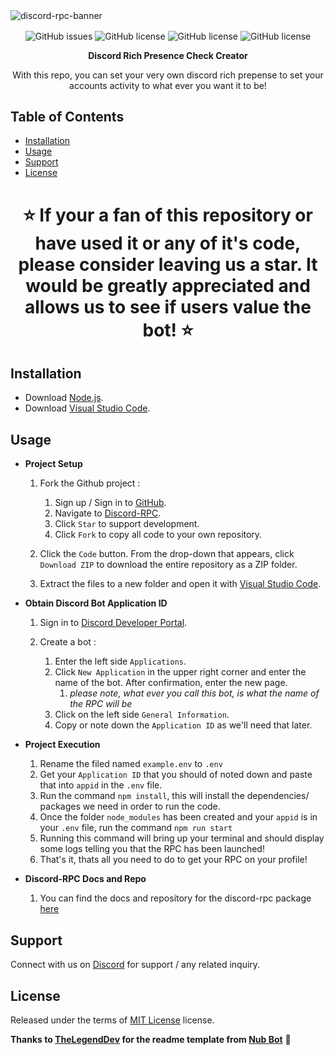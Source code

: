 <img align="center" alt="discord-rpc-banner" src="https://i.postimg.cc/FsfmcwNT/rpc.png">

<p align="center">
<img align="center" alt="GitHub issues" src="https://img.shields.io/github/issues/Kkkermit/Discord-RPC?style=for-the-badge"> 
<img align="center" alt="GitHub license" src="https://img.shields.io/github/license/Kkkermit/Discord-RPC?style=for-the-badge">
<img align="center" alt="GitHub license" src="https://img.shields.io/github/stars/Kkkermit/Discord-RPC?style=for-the-badge">
<img align="center" alt="GitHub license" src="https://img.shields.io/github/forks/Kkkermit/Discord-RPC?style=for-the-badge">
</p>

<p align="center"><strong>
Discord Rich Presence Check Creator
</strong></p>

<p align="center">
With this repo, you can set your very own discord rich prepense to set your accounts activity to what ever you want it to be!
</p>

## Table of Contents
- [Installation](#installation)
- [Usage](#usage)
- [Support](#support)
- [License](#license)


<h1 align="center"><strong>
⭐ If your a fan of this repository or have used it or any of it's code, please consider leaving us a star. It would be greatly appreciated and allows us to see if users value the bot! ⭐
</strong></h1>

## Installation
- Download [Node.js](https://docs.npmjs.com/downloading-and-installing-node-js-and-npm).
- Download [Visual Studio Code](https://code.visualstudio.com/download).

## Usage
- **Project Setup**

    1. Fork the Github project :
       1. Sign up / Sign in to [GitHub](https://github.com/).
       2. Navigate to [Discord-RPC](https://github.com/Kkkermit/Discord-RPC).
       3. Click `Star` to support development.
       4. Click `Fork` to copy all code to your own repository.
    
    2. Click the `Code` button. From the drop-down that appears, click `Download ZIP` to download the entire repository as a ZIP folder.
    
    3. Extract the files to a new folder and open it with [Visual Studio Code](https://code.visualstudio.com/download).


- **Obtain Discord Bot Application ID**

    1. Sign in to [Discord Developer Portal](https://discord.com/developers/applications).

    2. Create a bot :
        1. Enter the left side `Applications`.
        2. Click `New Application` in the upper right corner and enter the name of the bot. After confirmation, enter the new page.
            1. *please note, what ever you call this bot, is what the name of the RPC will be*
        3. Click on the left side `General Information`.
        4. Copy or note down the `Application ID` as we'll need that later.


- **Project Execution**
    
    1. Rename the filed named `example.env` to `.env`
    2. Get your `Application ID` that you should of noted down and paste that into `appid` in the `.env` file.
    3. Run the command `npm install`, this will install the dependencies/ packages we need in order to run the code.
    4. Once the folder `node_modules` has been created and your `appid` is in your `.env` file, run the command `npm run start`
    5. Running this command will bring up your terminal and should display some logs telling you that the RPC has been launched!
    6. That's it, thats all you need to do to get your RPC on your profile!


- **Discord-RPC Docs and Repo**

    1. You can find the docs and repository for the discord-rpc package [here](https://github.com/discordjs/RPC?tab=readme-ov-file)

## Support
Connect with us on [Discord](https://discord.gg/xcMVwAVjSD) for support / any related inquiry.

## License
Released under the terms of [MIT License](https://github.com/Kkkermit/Discord-RPC/blob/main/LICENSE) license.

**Thanks to [TheLegendDev](https://github.com/TheLegenDev) for the readme template from [Nub Bot](https://github.com/TheLegenDev/Nub-Bot)** 💛